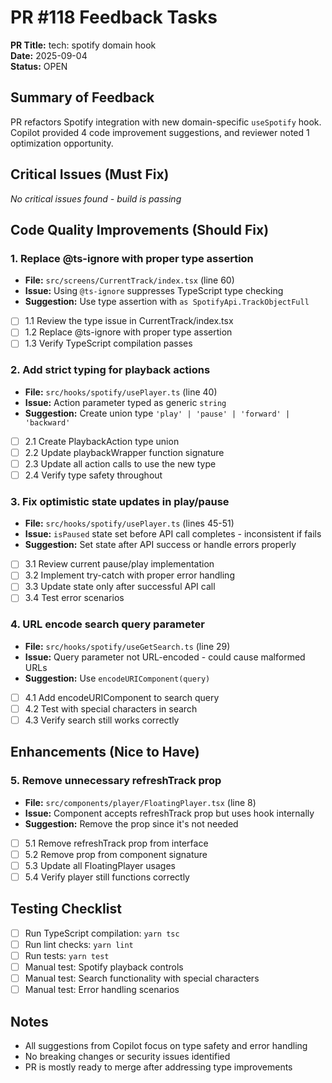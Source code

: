 # PR #118 Feedback Tasks

**PR Title:** tech: spotify domain hook  
**Date:** 2025-09-04  
**Status:** OPEN

## Summary of Feedback

PR refactors Spotify integration with new domain-specific `useSpotify` hook. Copilot provided 4 code improvement suggestions, and reviewer noted 1 optimization opportunity.

## Critical Issues (Must Fix)

_No critical issues found - build is passing_

## Code Quality Improvements (Should Fix)

### 1. Replace @ts-ignore with proper type assertion

- **File:** `src/screens/CurrentTrack/index.tsx` (line 60)
- **Issue:** Using `@ts-ignore` suppresses TypeScript type checking
- **Suggestion:** Use type assertion with `as SpotifyApi.TrackObjectFull`
- [ ] 1.1 Review the type issue in CurrentTrack/index.tsx
- [ ] 1.2 Replace @ts-ignore with proper type assertion
- [ ] 1.3 Verify TypeScript compilation passes

### 2. Add strict typing for playback actions

- **File:** `src/hooks/spotify/usePlayer.ts` (line 40)
- **Issue:** Action parameter typed as generic `string`
- **Suggestion:** Create union type `'play' | 'pause' | 'forward' | 'backward'`
- [ ] 2.1 Create PlaybackAction type union
- [ ] 2.2 Update playbackWrapper function signature
- [ ] 2.3 Update all action calls to use the new type
- [ ] 2.4 Verify type safety throughout

### 3. Fix optimistic state updates in play/pause

- **File:** `src/hooks/spotify/usePlayer.ts` (lines 45-51)
- **Issue:** `isPaused` state set before API call completes - inconsistent if fails
- **Suggestion:** Set state after API success or handle errors properly
- [ ] 3.1 Review current pause/play implementation
- [ ] 3.2 Implement try-catch with proper error handling
- [ ] 3.3 Update state only after successful API call
- [ ] 3.4 Test error scenarios

### 4. URL encode search query parameter

- **File:** `src/hooks/spotify/useGetSearch.ts` (line 29)
- **Issue:** Query parameter not URL-encoded - could cause malformed URLs
- **Suggestion:** Use `encodeURIComponent(query)`
- [ ] 4.1 Add encodeURIComponent to search query
- [ ] 4.2 Test with special characters in search
- [ ] 4.3 Verify search still works correctly

## Enhancements (Nice to Have)

### 5. Remove unnecessary refreshTrack prop

- **File:** `src/components/player/FloatingPlayer.tsx` (line 8)
- **Issue:** Component accepts refreshTrack prop but uses hook internally
- **Suggestion:** Remove the prop since it's not needed
- [ ] 5.1 Remove refreshTrack prop from interface
- [ ] 5.2 Remove prop from component signature
- [ ] 5.3 Update all FloatingPlayer usages
- [ ] 5.4 Verify player still functions correctly

## Testing Checklist

- [ ] Run TypeScript compilation: `yarn tsc`
- [ ] Run lint checks: `yarn lint`
- [ ] Run tests: `yarn test`
- [ ] Manual test: Spotify playback controls
- [ ] Manual test: Search functionality with special characters
- [ ] Manual test: Error handling scenarios

## Notes

- All suggestions from Copilot focus on type safety and error handling
- No breaking changes or security issues identified
- PR is mostly ready to merge after addressing type improvements
